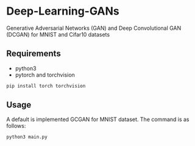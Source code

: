 # Deep-Learning-GANs
Generative Adversarial Networks (GAN) and Deep Convolutional GAN (DCGAN) for MNIST and Cifar10 datasets

## Requirements
- python3
- pytorch and torchvision
```bash
pip install torch torchvision
```
    
## Usage
  A default is implemented GCGAN for MNIST dataset. The command is as follows:
```bash
python3 main.py
```
